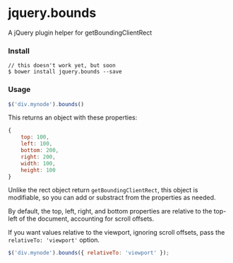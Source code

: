 # jquery.bounds
A jQuery plugin helper for getBoundingClientRect

### Install

```
// this doesn't work yet, but soon
$ bower install jquery.bounds --save
```

### Usage

```js
$('div.mynode').bounds()
```

This returns an object with these properties:
```js
{
	top: 100,
	left: 100,
	bottom: 200,
	right: 200,
	width: 100,
	height: 100
}
```

Unlike the rect object return `getBoundingClientRect`, this object is modifiable, so you can add or substract from the properties as needed.

By default, the top, left, right, and bottom properties are relative to the top-left of the document, accounting for scroll offsets.

If you want values relative to the viewport, ignoring scroll offsets, pass the `relativeTo: 'viewport'` option.

```js
$('div.mynode').bounds({ relativeTo: 'viewport' });
```
